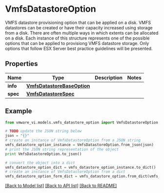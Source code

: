 # VmfsDatastoreOption

VMFS datastore provisioning option that can be applied on a disk.  VMFS datastores can be created or have their capacity increased using storage from a disk. There are often multiple ways in which extents can be allocated on a disk. Each instance of this structure represents one of the possible options that can be applied to provisiong VMFS datastore storage. Only options that follow ESX Server best practice guidelines will be presented. 

## Properties
Name | Type | Description | Notes
------------ | ------------- | ------------- | -------------
**info** | [**VmfsDatastoreBaseOption**](VmfsDatastoreBaseOption.md) |  | 
**spec** | [**VmfsDatastoreSpec**](VmfsDatastoreSpec.md) |  | 

## Example

```python
from vmware_vi.models.vmfs_datastore_option import VmfsDatastoreOption

# TODO update the JSON string below
json = "{}"
# create an instance of VmfsDatastoreOption from a JSON string
vmfs_datastore_option_instance = VmfsDatastoreOption.from_json(json)
# print the JSON string representation of the object
print VmfsDatastoreOption.to_json()

# convert the object into a dict
vmfs_datastore_option_dict = vmfs_datastore_option_instance.to_dict()
# create an instance of VmfsDatastoreOption from a dict
vmfs_datastore_option_form_dict = vmfs_datastore_option.from_dict(vmfs_datastore_option_dict)
```
[[Back to Model list]](../README.md#documentation-for-models) [[Back to API list]](../README.md#documentation-for-api-endpoints) [[Back to README]](../README.md)


